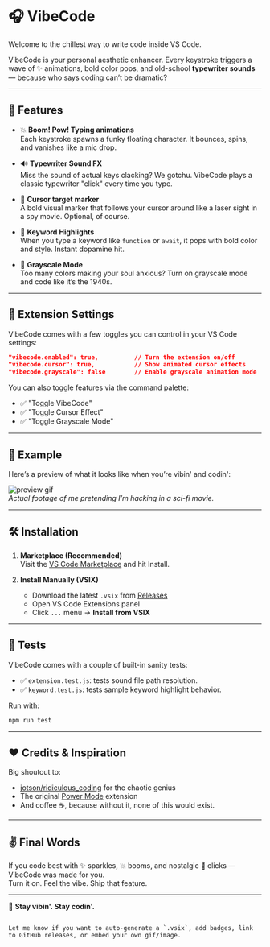 # 🎧 VibeCode

Welcome to the chillest way to write code inside VS Code.

VibeCode is your personal aesthetic enhancer. Every keystroke triggers a wave of ✨ animations, bold color pops, and old-school **typewriter sounds** — because who says coding can’t be dramatic?

---

## 🚀 Features

- 💥 **Boom! Pow! Typing animations**  
  Each keystroke spawns a funky floating character. It bounces, spins, and vanishes like a mic drop.

- 🔊 **Typewriter Sound FX**  
  Miss the sound of actual keys clacking? We gotchu. VibeCode plays a classic typewriter "click" every time you type.

- 🎯 **Cursor target marker**  
  A bold visual marker that follows your cursor around like a laser sight in a spy movie. Optional, of course.

- 🎨 **Keyword Highlights**  
  When you type a keyword like `function` or `await`, it pops with bold color and style. Instant dopamine hit.

- 🖤 **Grayscale Mode**  
  Too many colors making your soul anxious? Turn on grayscale mode and code like it’s the 1940s.

---

## 🔧 Extension Settings

VibeCode comes with a few toggles you can control in your VS Code settings:

```json
"vibecode.enabled": true,          // Turn the extension on/off
"vibecode.cursor": true,           // Show animated cursor effects
"vibecode.grayscale": false        // Enable grayscale animation mode
```

You can also toggle features via the command palette:
- ✅ "Toggle VibeCode"
- ✅ "Toggle Cursor Effect"
- ✅ "Toggle Grayscale Mode"

---

## 📸 Example

Here’s a preview of what it looks like when you’re vibin' and codin':

![preview gif](/images/example.gif)  
_Actual footage of me pretending I’m hacking in a sci-fi movie._

---

## 🛠️ Installation

1. **Marketplace (Recommended)**  
   Visit the [VS Code Marketplace](https://marketplace.visualstudio.com/items?itemName=YourName.vibecode) and hit Install.

2. **Install Manually (VSIX)**  
   - Download the latest `.vsix` from [Releases](./releases)
   - Open VS Code Extensions panel
   - Click `...` menu → **Install from VSIX**

---

## 🧪 Tests

VibeCode comes with a couple of built-in sanity tests:

- ✅ `extension.test.js`: tests sound file path resolution.
- ✅ `keyword.test.js`: tests sample keyword highlight behavior.

Run with:

```bash
npm run test
```

---

## ❤️ Credits & Inspiration

Big shoutout to:
- [jotson/ridiculous_coding](https://github.com/jotson/ridiculous_coding) for the chaotic genius
- The original [Power Mode](https://marketplace.visualstudio.com/items?itemName=hoovercj.vscode-power-mode) extension
- And coffee ☕, because without it, none of this would exist.

---

## ✌️ Final Words

If you code best with ✨ sparkles, 💥 booms, and nostalgic 🧠 clicks — VibeCode was made for you.  
Turn it on. Feel the vibe. Ship that feature.

---

🕺 **Stay vibin'. Stay codin'.**
```

Let me know if you want to auto-generate a `.vsix`, add badges, link to GitHub releases, or embed your own gif/image.